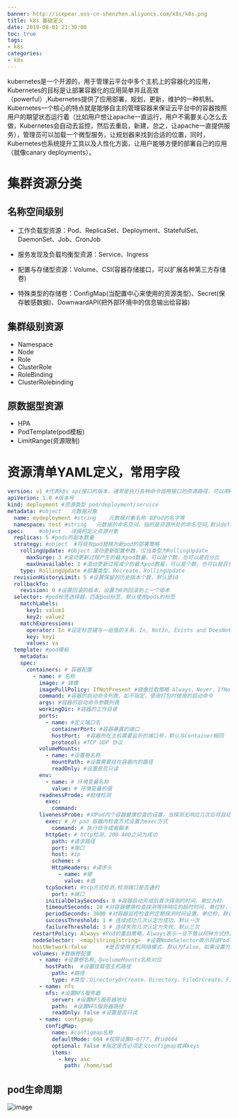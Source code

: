 ```yaml
---
banner: http://icepear.oss-cn-shenzhen.aliyuncs.com/k8s/k8s.png
title: k8s 基础定义
date: 2019-08-01 21:30:00
toc: true
tags: 
- k8s
categories:
- k8s
---
```

kubernetes是一个开源的，用于管理云平台中多个主机上的容器化的应用，Kubernetes的目标是让部署容器化的应用简单并且高效（powerful）,Kubernetes提供了应用部署，规划，更新，维护的一种机制。
Kubernetes一个核心的特点就是能够自主的管理容器来保证云平台中的容器按照用户的期望状态运行着（比如用户想让apache一直运行，用户不需要关心怎么去做，Kubernetes会自动去监控，然后去重启，新建，总之，让apache一直提供服务），管理员可以加载一个微型服务，让规划器来找到合适的位置，同时，Kubernetes也系统提升工具以及人性化方面，让用户能够方便的部署自己的应用（就像canary deployments）。
<!--more-->

# 集群资源分类

## 名称空间级别

- 工作负载型资源：Pod、ReplicaSet、Deployment、StatefulSet、DaemonSet、Job、CronJob

- 服务发现及负载均衡型资源：Service、Ingress

- 配置与存储型资源：Volume、CSI(容器存储接口，可以扩展各种第三方存储卷)

- 特殊类型的存储卷：ConfigMap(当配置中心来使用的资源类型)、Secret(保存敏感数据)、DownwardAPI(把外部环境中的信息输出给容器)

## 集群级别资源

- Namespace
- Node
- Role
- ClusterRole
- RoleBinding
- ClusterRolebinding

## 原数据型资源

- HPA
- PodTemplate(pod模板)
- LimitRange(资源限制)

# 资源清单YAML定义，常用字段

```yaml
version: v1 #代表k8s api接口的版本，通常是执行各种命令调用接口的资源路径，可以用kubectl api-versions 查询
apiVerion: 1.0 #版本号
kind: deployment #资源类型 pod/deployment/service
metadata: #object	元数据对象
  name: mydeployment #string	元数据对象名称 如Pod的名字等
  namespace: test #string	元数据的命名空间，指的是资源所处的命名空间,默认default下
spec:     #object	详细的定义资源对象
  replicas: 5 #pods的副本数量
  strategy: #object  #将现有pod替换为新pod的部署策略
    rollingUpdate: #Object 滚动更新配置参数，仅当类型为RollingUpdate
      maxSurge: 3 #滚动更新过程产生的最大pod数量，可以是个数，也可以是百分比
      maxUnavailable: 2 #滚动更新过程减少的最大pod数量，可以是个数，也可以是百分比
    type: RollingUpdate #部署类型，Recreate，RollingUpdate
  revisionHistoryLimit: 5 #设置保留的历史版本个数，默认是10
  rollbackTo:
    revision: 0 #设置回滚的版本，设置为0则回滚到上一个版本
  selector: #pod标签选择器，匹配pod标签，默认使用pods的标签
    matchLabels: 
      key1: value1
      key2: value2
    matchExpressions: 
      operator: In #设定标签键与一组值的关系，In, NotIn, Exists and DoesNotExist
      key: key1
      values: va
  template: #pod模板
    metadata:
    spec:
      containers: # 容器配置
        - name: # 名称
          image: # 镜像
          imagePullPolicy: IfNotPresent #镜像拉取策略 Always、Never、IfNotPresent
          command: #容器的启动命令列表，如不指定，使用打包时使用的启动命令
          args: #容器的启动命令参数列表
          workingDir: #容器的工作目录
          ports:
            - name: #定义端口名
              containerPort: #容器暴露的端口
              hostPort:  #容器所在主机需要监听的端口号，默认与Container相同
              protocol: #TCP UDP 协议
          volumeMounts:
            - name: #设置卷名称
              mountPath: #设置需要挂在容器内的路径
              readOnly: #设置是否只读
          env:
            - name: # 环境变量名称
              value: # 环境变量的值
          readnessProde: #就绪检测
            exec:
              command:
          livenessProbe: #对Pod内个容器健康检查的设置，当探测无响应几次后将自动重启该容器，检查方法有exec、httpGet和tcpSocket，对一个容器只需设置其中一种方法即可
            exec: # 对 pod 容器内检查方式设置为exec方式
              command: # 执行命令或者脚本
            httpGet: # http检测，200-400之间为成功
              path: #请求路径
              port: #端口
              host: #ip
              scheme: #
              HttpHeaders: #请求头
                - name: #键
                  value: #值
            tcpSocket: #tcp方式检测,检测端口是否通的
              port: #端口
            initialDelaySeconds: 0 #容器启动完成后首次探测的时间，单位为秒
            timeoutSeconds: 10 #对容器健康检查探测等待响应的超时时间，单位秒，默认1秒
            periodSeconds: 3600 #对容器监控检查的定期探测时间设置，单位秒，默认10秒一次
            successThreshold: 1 # 连续成功几次认定为成功，默认一次
            failureThreshold: 3 # 连续失败几次认定为失败，默认三次
        restartPolicy: Always #Pod的重启策略，Always表示一旦不管以何种方式终止运行，kubelet都将重启，OnFailure表示只有Pod以非0退出码退出才重启，Nerver表示不再重启该Pod
        nodeSelector:  <map[string]string>  #设置NodeSelector表示将该Pod调度到包含这个label的node上，以key：value的格式指定 
        hostNetwork:false      #是否使用主机网络模式，默认为false，如果设置为true，表示使用宿主机网络
        volumes: #数据卷配置
          - name: #设置卷名称,与volumeMounts名称对应
            hostPath:  #设置挂载宿主机路径
              path: #路径
              type: #类型：DirectoryOrCreate、Directory、FileOrCreate、File、Socket、CharDevice、BlockDevice
          - name: nfs
            nfs: #设置NFS服务器
              server: #设置NFS服务器地址
              path:  #设置NFS服务器路径
              readOnly: false #设置是否只读
          - name: configmap
            configMap: 
              name: #configmap名称
              defaultMode: 664 #权限设置0~0777，默认0664
              optional: false #指定是否必须定义configmap或其keys
              items: 
                - key: asc
                  path: /home/sad
```

## pod生命周期
![image](http://icepear.oss-cn-shenzhen.aliyuncs.com/k8s/youdao/pod%E7%94%9F%E5%91%BD%E5%91%A8%E6%9C%9F.png)